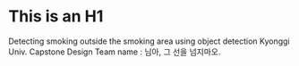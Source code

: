 This is an H1
=============
Detecting smoking outside the smoking area using object detection
Kyonggi Univ. Capstone Design
Team name : 님아, 그 선을 넘지마오.
